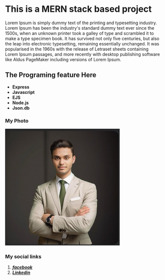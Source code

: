 # This is a MERN stack based project

Lorem Ipsum is simply dummy text of the printing and typesetting industry. Lorem Ipsum has been the industry's standard dummy text ever since the 1500s, when an unknown printer took a galley of type and scrambled it to make a type specimen book. It has survived not only five centuries, but also the leap into electronic typesetting, remaining essentially unchanged. It was popularised in the 1960s with the release of Letraset sheets containing Lorem Ipsum passages, and more recently with desktop publishing software like Aldus PageMaker including versions of Lorem Ipsum.


## The Programing feature Here

- **Express**
- **Javascript**
- **EJS**
- **Node.js**
- **Json.db**

### My Photo

![My Image!](/public/images/hasan.png "My Image")

### My social links

1. [***facebook***](https://facebook.com/abdullah.hasan.49455/)
2. [***Linkedin***](https://www.linkedin.com/in/devhasan)